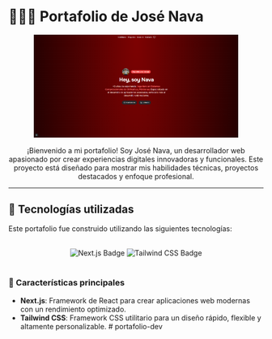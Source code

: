 # 👨🏻‍💻 Portafolio de José Nava

<div align="center">
  <a href="https://tupagina.com" target="_blank">
    <img src="public/portafolio.png" alt="Portafolio de José Nava" width="80%">
  </a>
</div>

<p align="center">
  ¡Bienvenido a mi portafolio! Soy José Nava, un desarrollador web apasionado por crear experiencias digitales innovadoras y funcionales. 
  Este proyecto está diseñado para mostrar mis habilidades técnicas, proyectos destacados y enfoque profesional.
</p>

---

## 🌟 Tecnologías utilizadas

Este portafolio fue construido utilizando las siguientes tecnologías:

<div align="center">
  <br />
  <img src="https://img.shields.io/badge/Next.js-000000?logo=nextdotjs&logoColor=fff&style=flat" alt="Next.js Badge">
  <img src="https://img.shields.io/badge/Tailwind%20CSS-06B6D4?logo=tailwindcss&logoColor=fff&style=flat" alt="Tailwind CSS Badge">
  <br /><br />
</div>

### 🚀 Características principales
- **Next.js**: Framework de React para crear aplicaciones web modernas con un rendimiento optimizado.
- **Tailwind CSS**: Framework CSS utilitario para un diseño rápido, flexible y altamente personalizable.
#   p o r t a f o l i o - d e v 
 
 